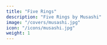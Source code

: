 ```yaml
---
title: "Five Rings"
description: "Five Rings by Musashi"
image: "/covers/musashi.jpg"
icon: "/icons/musashi.jpg"
weight: 1
---
```

